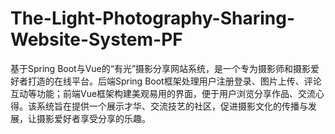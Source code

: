 # The-Light-Photography-Sharing-Website-System-PF
基于Spring Boot与Vue的“有光”摄影分享网站系统，是一个专为摄影师和摄影爱好者打造的在线平台。后端Spring Boot框架处理用户注册登录、图片上传、评论互动等功能；前端Vue框架构建美观易用的界面，便于用户浏览分享作品、交流心得。该系统旨在提供一个展示才华、交流技艺的社区，促进摄影文化的传播与发展，让摄影爱好者享受分享的乐趣。
